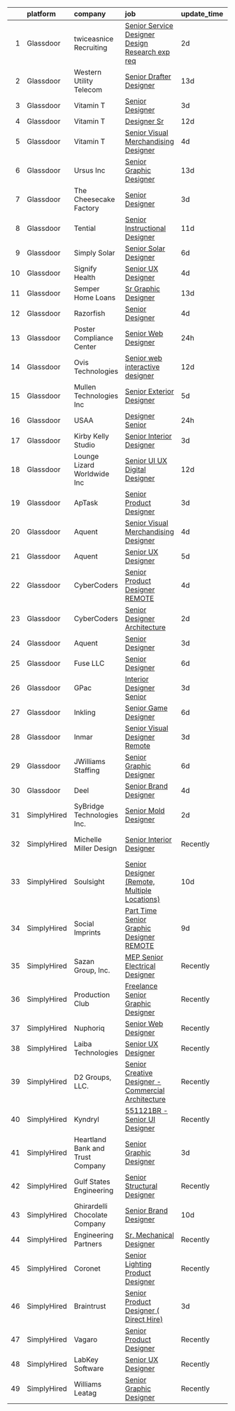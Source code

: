 

|    | platform    | company                          | job                                                                                                                                                                                                                                                                                                                                                                                                                                                                                                                                                                                                                                                                                                                                                                                                                                                                                                                                                                                                                                                                                                                                                                                                                                                                                                                                                                                              | update_time   | location             |
|---:|:------------|:---------------------------------|:-------------------------------------------------------------------------------------------------------------------------------------------------------------------------------------------------------------------------------------------------------------------------------------------------------------------------------------------------------------------------------------------------------------------------------------------------------------------------------------------------------------------------------------------------------------------------------------------------------------------------------------------------------------------------------------------------------------------------------------------------------------------------------------------------------------------------------------------------------------------------------------------------------------------------------------------------------------------------------------------------------------------------------------------------------------------------------------------------------------------------------------------------------------------------------------------------------------------------------------------------------------------------------------------------------------------------------------------------------------------------------------------------|:--------------|:---------------------|
|  1 | Glassdoor   | twiceasnice Recruiting           | [Senior Service Designer  Design Research exp req ](https://www.glassdoor.com/partner/jobListing.htm?pos=120&ao=1110586&s=58&guid=00000182a0520c4b81493addcc8a4836&src=GD_JOB_AD&t=SR&vt=w&ea=1&cs=1_19ccde1f&cb=1660547108323&jobListingId=1008068846470&cpc=44CD5376B8534B8F&jrtk=3-0-1gag5433djm4n801-1gag5433si4kq800-c8c0d11bdb8f9592--6NYlbfkN0AIiLXtwtv0BDns9BiY4ItblantFozdL6jLmLxNvS8mvobmNrnUvGB6JtspdOMMFSAaBpmME2wheSSrLGqu_-xyIRaCYbfG5nFzKGrWomqIhlALUcaTXf4jXG8i_PWmFZOzR9jUQ0llX763hvdzc8ENZSC-WdicABd_9goWLK6O-aEIPbhqF3AsvBPqUK1x2qJ5oK7iiZT3Oz1Kccf152aCXzrLWTXEH78fJcJDWacuCUHjIU3GaQrzx8KVcFGdpr4RUuAUM2fPWf9X2Oni6YNyJRoryC8YuYp4gDMEWN4I7NkTJNuZxYFs_bqptMCPeZajIGMJxD1t0wsrHlN1UZLkvKgOyzQyk_iHsiRXhmHBca4701bRkFdURHD0QcXY3WktdIWAo4COgpK0i2vOOqKuXy2ClU7p5rj89AZB9IKb7mR_tv20eLJ-3-8H4FFz1VllV8ITN2Cp1SkIgZHZhxc4SitYN83CwRDDrfsPagLyGmu0aiHGupIt2V5QXYnazhw3ZJcLfAaUxQQlK0AfomZl1YBy_MwFoiLPi6bZk9tZfQ%3D%3D)                                                                                                                                                                                                                                                                                                                                                                                                                                                         | 2d            | New York State       |
|  2 | Glassdoor   | Western Utility Telecom          | [Senior Drafter Designer](https://www.glassdoor.com/partner/jobListing.htm?pos=107&ao=1110586&s=58&guid=00000182a0520c4b81493addcc8a4836&src=GD_JOB_AD&t=SR&vt=w&ea=1&cs=1_ac0262d4&cb=1660547108320&jobListingId=1008044534462&cpc=F2E91DB1AE7076E1&jrtk=3-0-1gag5433djm4n801-1gag5433si4kq800-fb2492f5b6852b83--6NYlbfkN0CrKln1nZNUn0QsVu6aIvQykhtxu-NbTTOj83t8LWLF46ytYoG97mbBsb8IGRtchjIWfxjqZAZskNIltcciwOrL-z80p_cVMkzOed6tFF7H62fKl93Bxf14bJgvXMSxWb7Na-YSKw4kJviuKOE-svto6wfPUNr-a81owfvJsrzu2dFf7AyOCZ_F9ji0FuVG__b-yYbq6s0tqgg7EesQm0ygTlIiPgGBlYhMdvRAyynHNgEE40dt26SShvj_JBhD0t68aOnXxu3ZksYVL00XMtvd48fCYUBuNtv6E7rLFOoLKl-UA7zrbT94CWN-DsrRc_xEC13jshUjNzSoAKSwCdVoR2hUEhGKKddUqm_XBeO99WmPkK0o9TvGbp_9iAuVurjvtU4wVwE_2SGJnK7mo0OfWojhZ9kx0rDP1cFB9Jvfe-NlfVaIFQqBLSYTPyEKqMXSUxPbXfKSMsEpTzQ5Ctqw6Mt4cGDCe_G7EnlOX2AppCJbdarHXCu6xDrt_Hy5N9TpFAVmtEaZdg%3D%3D)                                                                                                                                                                                                                                                                                                                                                                                                                                                                                                                   | 13d           | Salem, OR            |
|  3 | Glassdoor   | Vitamin T                        | [Senior Designer](https://www.glassdoor.com/partner/jobListing.htm?pos=115&ao=1110586&s=58&guid=00000182a0520c4b81493addcc8a4836&src=GD_JOB_AD&t=SR&vt=w&cs=1_2b321c66&cb=1660547108322&jobListingId=1008067123718&cpc=F41FEAB56D215062&jrtk=3-0-1gag5433djm4n801-1gag5433si4kq800-9d7b375c33bd444f--6NYlbfkN0DMrcEu7yrtATojKJA7cEzGQ3FdRGWLh0CZQInL4ECGI6k5tN82kdM0OKoro5eXmjqyzEVUZnlHG__nFtz3YiPLrnyZxkrIlPFqLypC8XR8X0_Kt5dKOsXsP2Kd1PkX7CQArVbTLk9OtA4SgpJ_LxwWsVT00Ww5oana9jQhIKrwNGAfqQ3GM2Q3RtBT2Hkslt2P13cKEBRUFqWLbgUvISY9_rDuu-oA4CTIXMVkjJV6RZW07K-5u2Xv3kCK9TveZZhuXK__Gts9eQirdPJZn1ZsjAuJNCSw-L_NQqfLQN9SUQUt_7WQ_dlpZSCirWUWJp5yy_EpgzvfhTAMehA0aOUPhxZRrmUP4QSE_tNZRZNZWVYH76VFPHKWBS6c_yLPX1LdO2oDZdzAYe4M4Uvsex98uymzBpxJ4cku8_Ftb-tv_qLnmtxpUrqq1oRf-ws3IGMmYQ-qVCL2wsPImuXRVXlxTAIJUp5Dxj0%3D)                                                                                                                                                                                                                                                                                                                                                                                                                                                                                                                                                                              | 3d            | Remote               |
|  4 | Glassdoor   | Vitamin T                        | [Designer Sr](https://www.glassdoor.com/partner/jobListing.htm?pos=126&ao=1110586&s=58&guid=00000182a0520c4b81493addcc8a4836&src=GD_JOB_AD&t=SR&vt=w&cs=1_ae112d46&cb=1660547108323&jobListingId=1008048872575&cpc=654405A9B1E0A9F5&jrtk=3-0-1gag5433djm4n801-1gag5433si4kq800-7a7426e7c131633d--6NYlbfkN0DMrcEu7yrtATojKJA7cEzGQ3FdRGWLh0CZQInL4ECGI6k5tN82kdM0OKoro5eXmjoDI-D3I-me0dbHK-p-Np6163EzGQ5q01KdpnlTc4fvU4YxrflGUOp_1Im8ag894WxiG0uT8iFYf3DkcQd9DDDUB8b99BkVIf5CYPhbL-aNUW5A7UZe44OxDrS7ll7khgrMzrbkjp7hIYUg_Hehyzomvv02avnBxw9MpaTUHrtXIwF3GUapG0K4eOIgiY0sbJ9Wf_1P-IfEeFrxTjyaUjVRUEBuFr_cZku-CljAZetlat5hkhuGW19uITHADox5Ni-e-PC_otXijQpkMO7TiJL4r5sMUhqzP3Jqd3iV5ir0oEh45SDFzLzgxQOBc3rK-gqGDwAdHqwsu2LyNKicSvLkjdU1InOq69zPZtJ9DAO-f1GZCVZ6f1t1PYAJAcOc7lRiPAIG9hBB4W17JVkCE89orfzx-SpFN3Q%3D)                                                                                                                                                                                                                                                                                                                                                                                                                                                                                                                                                                                  | 12d           | Remote               |
|  5 | Glassdoor   | Vitamin T                        | [Senior Visual Merchandising Designer](https://www.glassdoor.com/partner/jobListing.htm?pos=121&ao=1110586&s=58&guid=00000182a0520c4b81493addcc8a4836&src=GD_JOB_AD&t=SR&vt=w&cs=1_6647c56b&cb=1660547108323&jobListingId=1008065785468&cpc=654405A9B1E0A9F5&jrtk=3-0-1gag5433djm4n801-1gag5433si4kq800-69f06f1d38902dbb--6NYlbfkN0DMrcEu7yrtATojKJA7cEzGQ3FdRGWLh0CZQInL4ECGI6k5tN82kdM0OKoro5eXmjocCna2NqwWn5VRI-tFWimDXSiHUr9GW8oerrK8zPzu_Lj9lEDda0n2fir7DxrjjM1WSxmwfhn-qfkN0jKItk7YASaAbIDdyJJf8y2piO3xBkysYfzf69VfnBOVvVzubYU0CAs2YJ3yTsarkCPOB38zoB3k4EqyrOz-3vJh1nD30CWfh3uUFnha4yD3Th2Svpq_5LHvY_qUOKFTzMNbBUJqzsKC_mvTUHVe0gNt-U1KrDMmNtd-TUxGRof8GYb4PnZl3pfwstKyH7XEqjze1ZACJyChixIvg7FHw-AjhMoC-NU9ck2B43NfMbD__wXdqrkk_J2QYzvQ8A98HPWeIOy9X2aF_jN5JCIJ9ro1CG0Rwiu_3baasKrLDsT7CmfruYGguoWm_Qi3m8aK5qZ6NcI4aJCapT8tJvA%3D)                                                                                                                                                                                                                                                                                                                                                                                                                                                                                                                                                         | 4d            | Remote               |
|  6 | Glassdoor   | Ursus  Inc                       | [Senior Graphic Designer](https://www.glassdoor.com/partner/jobListing.htm?pos=123&ao=1110586&s=58&guid=00000182a0520c4b81493addcc8a4836&src=GD_JOB_AD&t=SR&vt=w&ea=1&cs=1_0f677b83&cb=1660547108323&jobListingId=1008045741477&cpc=FD1C1DA32C38CFA7&jrtk=3-0-1gag5433djm4n801-1gag5433si4kq800-d904543d15962dfc--6NYlbfkN0CT8vBT9H5mqECx2dfLV_FONLPDKpIRssxVwtj05Tmm4rA5I0VNOPdM1oYsK66ov5pxLfwLzw0ATNYp1oTXgKE1xLW4HN1GrC1qC1AR30yLRWG05u-UpSBhoV3QhYQj5HXOrYbm7ioRKvHWh-uRe_bID878Ris4E6-EdGHU6TXD8NxDFANkp0_NGi7xjPYHM-Bat46g79qqu5AxIVlhmX8g0WsRNZSf5nYf4g-eqU4XdmU11UgTEGup1N0W3jrkx1xMQgShQmvuZ7aNpQaClEEvX_VXSUItg-ihPuRypwnD5AzPH6UcvmHQFkhmJ1pwlqArOJZYCaHKFyR8AJrdQnp-5gkyLpgxW_ifuPxmTyumP_Zrcmp0ULcQL0ApYmlMDe2I97D4JPn5WRVV5DDJ22D85l7A3cEV3Lphqbdsss6AEfN_e0nqrl9110ABZhi2CTs4GJsc4e0t4NgWShE6Sgj9WcIH2e3jGilFU3WI5UO5X53UwxW8EZfykOO4WIB0dwhQRwNIzsnAbXySFGlA_4xUeg7od1dRv6RyE2h58_HgAmWRTv2_TB-EDbWcrLkVZ1OEBh2EE4zPfwr5fwyNBrLfK3Z0b6U1ITpK4SXuheskjyOj03NV5t3SNMWuXrmslWTIDC8SFyg4kHFe1YnX_4OjyCW2umAzRUBJEl2lP5FDSProHbBZ4Le3-qNyhrHeGNV8G3HV1AYjvM83v0dTjlcEeA42kFffwosycZGgxunMt5Ab3H1bCgoJvDF-sDQBRi3oFt3m9VkWzHcNWdaJZs5FpKJ4tAh40l-BrIMPieUbvvhrSeeDTw3mGBx5JgDmMAng9qHvhyzpDfJpoFsh2nEtqLJZ8Qbr4rUF_ulJriXK2Abh-3vdfBxjPCwzO6dEHVsMU8nxPfCgh3MGDjIYgZuYgs7wIznbH681dTe1y4Lge_4q8YVAu3BS1YQiuRQ4-sZdB9ke1YkKOD76fIOZApciEIbJfMn1tCiXGeJKIUcW3W3iO1FA6pkrFnWM30OkOT8%3D) | 13d           | San Jose, CA         |
|  7 | Glassdoor   | The Cheesecake Factory           | [Senior Designer](https://www.glassdoor.com/partner/jobListing.htm?pos=106&ao=1110586&s=58&guid=00000182a0520c4b81493addcc8a4836&src=GD_JOB_AD&t=SR&vt=w&cs=1_b09ebb03&cb=1660547108320&jobListingId=1008066644846&cpc=3F4BEC3597F56A5D&jrtk=3-0-1gag5433djm4n801-1gag5433si4kq800-999751b7d5bb8e60--6NYlbfkN0BU4MhENnnUsRgfoKok62krs8eZxcJQJIIGG9LlJBSkTQ3cwR7F49QZtsKqzr7SZB2D5D0xQn6yTxcnsS01oGQHjncLFWvakJz-GRTaS3-yd_iQoUZvnzoADC0IMJGm3sdcPOCl5qkfo6VqbE-b1BjBN70-VDwOiACXf8NrTXz6ruIWIMSsuOEJ2vNOla4qjNgLB833bwNXQ32bfRp8sGQVP5SeqYYkOZegZRO5TAGdxjVZkiv8CE1vL-u9raAH8hiFEUvXHKQ8BXxHOXV_jS3sUS0t54r1TeIShuKmlKoOhGzztI5p_aOoEZxGewGxwLOWDqUML148uDHaNx1L0sv_64Su3ncp12QKBNpI-B8P7kN2HBgoGBBCdjJr5UW4R6kSDy7NXo9xEC7Ntne8Zk05HPrv2WpD2BG6CYxlyuv-g6PUGslXbBplG39lEICXud7CYnC00Ae_0FZqllEZrx3fvgqffim2QrtQIHC3PSxBYNu45OhkyQc6_cr33yNIPrTJRsGs-Mc2ipLq0DxTYfUbDl4us86KZ-AZZ975Qwnd8qJwxW997b3VdttWbLSzwgydHb16rXqKzw_8cEhjiqwfw13-Oa9HlON7pbSbPuPPwLK0uWOhp18x6Vcy3KysFogV_500s6__WMx86118-LngfvMT0z8Kz4w%3D)                                                                                                                                                                                                                                                                                                                                                                              | 3d            | Irvine, CA           |
|  8 | Glassdoor   | Tential                          | [Senior Instructional Designer](https://www.glassdoor.com/partner/jobListing.htm?pos=119&ao=1110586&s=58&guid=00000182a0520c4b81493addcc8a4836&src=GD_JOB_AD&t=SR&vt=w&ea=1&cs=1_123f1c6d&cb=1660547108323&jobListingId=1008050502901&cpc=2CAED5C921A5F994&jrtk=3-0-1gag5433djm4n801-1gag5433si4kq800-0185e42a75878cb0--6NYlbfkN0D_VUMocHtM7-M2l7xhQCiQST1RW5dQjS02UsWe7tYaNAZWZWTzZ6bpJTAOxr1kLZotKfQDl7EoYO5aTjMn_SGPWeW90Zz1PaA8Zumt0JBcxe62eDAtDVW3y79RvHep1YjDeoeBmk4CA17xGaaGY0G4pmWBJidW1xV7einXAAD3QL5TFYKt2DJXad5vzdV7uzuOPbUokhwyMxONw715hCYZQbYytjnuUrrYtdb5g7x32_V4JlWZo0m3jMx0TeAdVKmhluaNZbDNf4SBoseaMbR7dSo43lfyV3M3LSxweHeb1uouRopO8rj_YyXl5hC9OGqISJohRIQw0xk4avNHtL2JHP4Scbhlxmx0PIKCj3GYJ7p5IFWwinLtJ51rUtGJdD7cl0csy1mYPu99llFX0bv-ovqRutmgtIR7ibmHQLf8GLEnpgyUn0Vmv1AKYG5-JK84eHF_FjUzojtSlH7TO4YXQDQxOqUcz3JTsDLjvuEWteNmW3S0TCXISis244XI56vlhJxG9xxAnQ%3D%3D)                                                                                                                                                                                                                                                                                                                                                                                                                                                                                                             | 11d           | Remote               |
|  9 | Glassdoor   | Simply Solar                     | [Senior Solar Designer](https://www.glassdoor.com/partner/jobListing.htm?pos=109&ao=1110586&s=58&guid=00000182a0520c4b81493addcc8a4836&src=GD_JOB_AD&t=SR&vt=w&ea=1&cs=1_be26e681&cb=1660547108321&jobListingId=1008061842478&cpc=CBEBA1A9D941894A&jrtk=3-0-1gag5433djm4n801-1gag5433si4kq800-e9ee1f19cb1a2e77--6NYlbfkN0BZ6senQg09BmK47YefW7UN4EXlvqnDoFh1zDzO83IGFetvOR1MNHJkFbjiTIN2USNkaR0rDJrpMHyLG-f8YdfICM2lElrTXv_uwN3HbOMJb2uKMvnAQA2IAkbNS9lEwnWbQytjd6OO75UGiqEy_jLWb57gYgNerQRB-QSjh_y0GT_RMGrYcCexjK4CooEyNOTXZa4hwQp3ElEglISnkPFn_723LT2NFaD0EJw_1WoNCAvq6_UsQRCCac2UZiHLrnCny_oYG6kTuFUx5sVWBUSbN-pxqFCPSgpFMyKJpdvGjTo_JJEk5Qwu9HpfrqLNBFizDeABGR2bwqkGJ73zEGviex7Yz1gj0yUUNL9KB5eSXWQDIjIwCE5lmUfsBZtMTIZ20-k1n1gyMb4uDP1WFaDy5Enr_eT3n1PrMLxH7F63i2HJrmy4TIVM4BK7gSDu4aUwmOmqJg7rU7mKehYuPkL8)                                                                                                                                                                                                                                                                                                                                                                                                                                                                                                                                                                                 | 6d            | Remote               |
| 10 | Glassdoor   | Signify Health                   | [Senior UX Designer](https://www.glassdoor.com/partner/jobListing.htm?pos=113&ao=1110586&s=58&guid=00000182a0520c4b81493addcc8a4836&src=GD_JOB_AD&t=SR&vt=w&ea=1&cs=1_043ec066&cb=1660547108322&jobListingId=1008065140368&cpc=47CFDC01B3F81FAC&jrtk=3-0-1gag5433djm4n801-1gag5433si4kq800-1f0bf8009a08056c--6NYlbfkN0AL9uZ8U9hQvYAPULmDUa9pJVSpyUuzXZ53klRHj9ct2r3MXzQnXvZFkJlEl-3NwuFTjC3BjgmHiWtNVkJKsQUTx0rh2lrwQxm_UrZdXOyrOHP2WntsUpSn2okKLyYPaodV7XVWqgckQEkMhH9yGrJLJrIhLkDjEtbXeb3dsN-rb23abhDOFTzrN_-u0RJPqpZwLuJdRp3FlUtbOZK0gihTvEFN8AUTtsW9C7iadVf-eXhHpS2vaLPDLy2r1UHPMGBHECQBMQgPVhNaG4WrnTfmAhyNBaNKRwReuVzPdS6Ou9IY5lmTtWvO5Nzegzc6vUo0GPq7ky5-ucA9-dCnApYMWT2Y9UyOiaQjk-neamOQscz1vqrUeCrObFtxWBdNILYa_MuH60ih0x6jcDE3JiPZTCa06KUJKcalD63YLukY4O7aLOzp_ndWuAGBS_xqTbns-6Jsl6qYKg%3D%3D)                                                                                                                                                                                                                                                                                                                                                                                                                                                                                                                                                                                        | 4d            | Dallas, TX           |
| 11 | Glassdoor   | Semper Home Loans                | [Sr  Graphic Designer](https://www.glassdoor.com/partner/jobListing.htm?pos=110&ao=1110586&s=58&guid=00000182a0520c4b81493addcc8a4836&src=GD_JOB_AD&t=SR&vt=w&ea=1&cs=1_1d25da47&cb=1660547108321&jobListingId=1008044332708&cpc=07D58528F3898F33&jrtk=3-0-1gag5433djm4n801-1gag5433si4kq800-86422a95b66fa099--6NYlbfkN0BrQgef5Evytkn7CnLoGBrYbVKoUG_XrmiGzVZXJjsfUAvfygFppLBQiE97St2NDKTEhfBXhXd5Iip7TaqjrTSDvPWkpksG-Qhw5nnI71VIwVa50EX_ceM7YzUeIKZU6ZQMsaZQzUhM3Bxc4xOJkvsmApKswRtVl_ufRBofQ6UCO9OApMxiSPUyqVIz79G3ly49of3kzYo_CI7C_QB9L6CcVB_biYmda2tDzCMNaM5Dt1XNW2RWxvp8GdQ3i4IotJ-M-3OI54Rr3xv3CilAQFSe8i4SZOqMSThjzRHu48Y_mwd8tMbqy5nbt6ee5mFqHGE1KY4QFrhIrpZtWBtpui3Lo2738IGoNMlKTHprDv1Ot6QFSK4GcYi9ByfGHrgsfBrzQq0alhEHWKrICzclV-fWSBKioRpiQVf3LU8I8M6iCqCfFd7toDkPTC8PSsXxeWTXpbRnWUozDHheadscZPCAUamzQMZq_4a_hBpAGjwUr0rHL16P7hp6BduIsNQcUJ2fWbdn3iVw4w%3D%3D)                                                                                                                                                                                                                                                                                                                                                                                                                                                                                                                      | 13d           | Providence, RI       |
| 12 | Glassdoor   | Razorfish                        | [Senior Designer](https://www.glassdoor.com/partner/jobListing.htm?pos=128&ao=1136043&s=58&guid=00000182a0520c4b81493addcc8a4836&src=GD_JOB_AD&t=SR&vt=w&ea=1&cs=1_29782dca&cb=1660547108324&jobListingId=1008066243648&jrtk=3-0-1gag5433djm4n801-1gag5433si4kq800-5e99a3126acc5679-)                                                                                                                                                                                                                                                                                                                                                                                                                                                                                                                                                                                                                                                                                                                                                                                                                                                                                                                                                                                                                                                                                                            | 4d            | San Luis Obispo, CA  |
| 13 | Glassdoor   | Poster Compliance Center         | [Senior Web Designer](https://www.glassdoor.com/partner/jobListing.htm?pos=104&ao=1110586&s=58&guid=00000182a0520c4b81493addcc8a4836&src=GD_JOB_AD&t=SR&vt=w&ea=1&cs=1_d643d706&cb=1660547108320&jobListingId=1008070272849&cpc=6BBECBC74F3AC36E&jrtk=3-0-1gag5433djm4n801-1gag5433si4kq800-b91b5d8a266b6c00--6NYlbfkN0CZGsHCmdY15_lJsr92K30C0nq3vzTyfXuwJZ-DZPm_uTbzENhDHMMHdkw82Syv24wPCR1_nwXAnIVmulv-ZAhLOxecK3Pwr7uZDMMB5KBxsWasbFqd5nNy5VR-SqM-NC7Om3DbXPk7pigICZL5tQx3Mhc46ESqgNo-hin8OIBuHmP8pEZ0OjZ2T-Lns_OsoiBV79MNk-gGDKf_5RLiBzzB9h66qBcOvnmVoBgU4kgZb-qoDzOHM4W-g0NHELCLv4uEX0yz3Aja9ifobZwIoJAyApQQJ8Do4JZ82ZAs5ZaFsChEEOUNVatD-0o9ObbBLYW529iZTMcwQ4drul4kg4--uwgl1o4oxh7M9dtdhLOin_l1le-8eQAC-0hWZ-b7PKrE9OKJx-ed45CUQNsVNWt8bfgDTCInDwywdhB_SuKks29iFDCrxIDT1s-jgeyB4jg9ybfYg3IXfiN3VPNjtbV9tFxDrte9gQRCf2xNWWGslN7r6hpmaLfPpHrNo79F5gx44qT1Rr4egg%3D%3D)                                                                                                                                                                                                                                                                                                                                                                                                                                                                                                                       | 24h           | Remote               |
| 14 | Glassdoor   | Ovis Technologies                | [Senior web interactive designer](https://www.glassdoor.com/partner/jobListing.htm?pos=108&ao=1110586&s=58&guid=00000182a0520c4b81493addcc8a4836&src=GD_JOB_AD&t=SR&vt=w&ea=1&cs=1_a09a39c5&cb=1660547108321&jobListingId=1008047821150&cpc=4B86475FAF393599&jrtk=3-0-1gag5433djm4n801-1gag5433si4kq800-064934ca5a722668--6NYlbfkN0BAWPzMJeQsgw_Gn9QI1w0m94ENyfl2lnTKoWanLfvJ_CgcRP7isqiwrxH8b_UrLJzGt-iADoBBcw9BAby3eawkwVldU-wIHxKjxn4uHxRSR6l1y0uJtZLQ81gribIcf6aTKcI0UWuyNAuT0YImCpwur-Csr3DJ3RHNzDWwiBFPKa8B07hELOGTCePRjJ_N9EpDBHIK00h3c3KwnEqu0-xmd5hwDD2WI9OlCPliZg101YdtXM1d0v2l2nGUTep5upokjrEQgxqqvgfZC90BAAJaI6NrD9tl8ijmw24V5lkwVsiImj9rIDv_emZ7ZI7ZsD5FgLlONzF3k-dr_MoTnXWtaXwrJdygB_0NyNzCJ7zLxqdRVw18u5YP7tBS0T46Fa6q85pKafIVQlLL5AOmOKoI0AZ7acwUGiOA4UZDQum1kTyJSNWIIqllR-KOlY01gWGlHZSE9cEB9Wh2Rx4XRrL1TZdhl4UyDxEH-FiAPaKr7O4XT-FwAjF7hRaESvzPL6R3wwGtIZPEKA%3D%3D)                                                                                                                                                                                                                                                                                                                                                                                                                                                                                                           | 12d           | Remote               |
| 15 | Glassdoor   | Mullen Technologies  Inc         | [Senior Exterior Designer](https://www.glassdoor.com/partner/jobListing.htm?pos=101&ao=1110586&s=58&guid=00000182a0520c4b81493addcc8a4836&src=GD_JOB_AD&t=SR&vt=w&ea=1&cs=1_3747ee79&cb=1660547108320&jobListingId=1008062951012&cpc=63F99801A7047C62&jrtk=3-0-1gag5433djm4n801-1gag5433si4kq800-e4d73063f7d95af8--6NYlbfkN0APToHrk7ILONyRglvlT3LJMO76dZGJsKlG8WQjsY8Cq_fIoXfAQDEwJCtxFJR8Hhifgls86aEDpNGP65voAed9h7Q_BrCLnfC5bMqff5og2xXDnMCxrVNJf0kTToMwZkRdBGYZbRkvS4OOG7ba5Iv1RkqTQ0l-B8-i8iLeB_uC8PywazX8E2uyvxumZPTmAFijyXOMjbBy2ymsMhuUU8OAsQosxTzr46Z8pzxVSZVBPck9wIjGNJ_Lsubn3QMYBdBDWnIbnKZyKNI2qpQv4_WmDAtcS8LqUehQGR88rGm26eCZ15zTEuYc5aXDkeCYIXR0rOSGwzxwA1Pri4YFRSTG288DwsbBFHIdt-9ZWs6546ztpn4WZT66E4OL_b_sSCsfezkByylPq69OjdFjrNcAihgaDr-kfo9xMigVMMc3Oh6oP3zmfmPjuDxECgwJK_PMFsZeF0uAnBaVlbmPzNXVLSpQ3ZikQNDpx7TIifUghmW1cYmd7LfZ3AGHMqPHkEm0kK8fBDZbkIZKa2zJFO4V)                                                                                                                                                                                                                                                                                                                                                                                                                                                                                                              | 5d            | Irvine, CA           |
| 16 | Glassdoor   | USAA                             | [Designer Senior](https://www.glassdoor.com/partner/jobListing.htm?pos=111&ao=1110586&s=58&guid=00000182a0520c4b81493addcc8a4836&src=GD_JOB_AD&t=SR&vt=w&cs=1_ccafd137&cb=1660547108321&jobListingId=1008070872263&cpc=F45C15D234B746DE&jrtk=3-0-1gag5433djm4n801-1gag5433si4kq800-26c9e4f0e9d5b3f3--6NYlbfkN0CdTBpsLrhs4IwmIsoO0brdHaF9POTtXIeJjdlamKYQ_OhglXXDFJZTh11Z6IDPRXW31ddKZqHfEHf3iyjDyTYErM4eIwgBdF1-gQJh6YaucuiC8vLMx-q4jdtj7Lsll76wnh9iWbkJmhKq6l6omGtU21h2fVMOi7wozV99YOOU8_WSwi3fiCF5b1GMDfGpeimF7Jl8pR55yPqLj14uQirH6lE0VHHqg_dhiEYhLEGRo0_q8Qx4LgYJ77UnvRk--F91E5nOW_V6PuT2xPNIocrKK_ERgg06x18eMGawCdx52GuvItQvypAyBrccJrJkMsHoY9FnQis3d7o1QNrbJA33F_T7NHQp_gt0irky0wAhTDxwGBqL0Rk3_V-Rmpez9TriYKUOmrm-2pbjRVCU4hN38zBipTTD6Vdntz5T0Azkrga0aXGNnY_0)                                                                                                                                                                                                                                                                                                                                                                                                                                                                                                                                                                                                                            | 24h           | San Antonio, TX      |
| 17 | Glassdoor   | Kirby Kelly Studio               | [Senior Interior Designer](https://www.glassdoor.com/partner/jobListing.htm?pos=102&ao=1110586&s=58&guid=00000182a0520c4b81493addcc8a4836&src=GD_JOB_AD&t=SR&vt=w&ea=1&cs=1_8c47884d&cb=1660547108319&jobListingId=1008067191850&cpc=0B8A0DCA73EE2AF1&jrtk=3-0-1gag5433djm4n801-1gag5433si4kq800-b2d230be4dd308d7--6NYlbfkN0D0ZqxdZg2TwcIemQ4yr89eGinLCR7bn2QHXosobzuZIHsiSwugb_1pL4g1GIrnEzuhqWbQFYCp1-eu4CG0Pxgeb9E3_goc5kaea8yevLDtgOZoKQ_H19hznO0-tplwgGtrdGOZlzoo_DuGMqkRKJReZhCkqWaOZ6QU5s99VGSbPOOw7UhBCmvuZU6bHDwS_GK5bITMrf0D0YAoUCwyaUsqPlc9Xh-aCu40xxNtKD31o9HHh_LKw9z3BqsUCIzkpu6JLLyNMmnTMDplfNHF4mCDAv5Rb3Q-wc1QpT7OmPso8yBgY635EIaJd7VoW3r7Wt5onUk3B2OTeUgCax_Cd488Mje0otNAxOjXGLuhCTCvdY4V2SyZRjAdWshirG8dTAiF0YuigbTs0SzCuFawjQg9Pa-a9p-HB2j5OOwb2BIT2MTkmFUjXTgMO0MMoDQTqcx-Nqi_UuzbQpCz-sbVB-4ftzfMZ7FBO6g-aBEguGn1YlU35EBcsgoNzptNgyXQdrI4PDDa6Ue3uQ%3D%3D)                                                                                                                                                                                                                                                                                                                                                                                                                                                                                                                  | 3d            | Salt Lake City, UT   |
| 18 | Glassdoor   | Lounge Lizard Worldwide Inc      | [Senior UI UX Digital Designer](https://www.glassdoor.com/partner/jobListing.htm?pos=112&ao=1110586&s=58&guid=00000182a0520c4b81493addcc8a4836&src=GD_JOB_AD&t=SR&vt=w&ea=1&cs=1_b69112ad&cb=1660547108321&jobListingId=1008047319935&cpc=C19BE7EA145E205E&jrtk=3-0-1gag5433djm4n801-1gag5433si4kq800-0ac09d3a200c5d5c--6NYlbfkN0DdTI4qnCS7dre5AoS4fGnus-GTK1Qpzlfrbj8Sn1jBywizRBxt6cKYkOzgTKtVnSzJD42h30znDI53SUVT1JLZR7rSf-5ceyKHKTJX7t9kYCL_LHumpEjXGdNPDUWduNuYE9ti_71Tl3C16ct2T2b2POaG-hbqJFBafIimiAkU5mzsHq8_ivn0ay5h8DF-I0jFgiH9nFODbM-KpUW3nmKBGIDQX5ug-BrdkvDomNbXn3NUHPEUKWSBdu36_d1MfAAcNNqUH1yenZpTMlGLLvETpusApRddemihUufswvebi_IffYPLvc2-Vam4ut1dg_r4cDDXpTQBr8HOFxfDxrzVAY3g0DyVudAyUrAQLb_SdYod_4p0CfDakY3I5a0kDXDpUe132Ham-sNshVIU5lJaVITHFS1e-U_AO5PUpi0cnBvbp33vBIU1yQHul6-UHTF4Inn6S_6W9llcKGw8TlgZEmJ_eCf8LQ_jTiUg0do2Z0kM-szwnuJKsL8OllpkvzdgnqyEXVQcKQ%3D%3D)                                                                                                                                                                                                                                                                                                                                                                                                                                                                                                             | 12d           | Remote               |
| 19 | Glassdoor   | ApTask                           | [Senior Product Designer](https://www.glassdoor.com/partner/jobListing.htm?pos=118&ao=1110586&s=58&guid=00000182a0520c4b81493addcc8a4836&src=GD_JOB_AD&t=SR&vt=w&ea=1&cs=1_c848892b&cb=1660547108322&jobListingId=1008067190938&cpc=7F6F94E2229B3AB5&jrtk=3-0-1gag5433djm4n801-1gag5433si4kq800-127587a021d52b35--6NYlbfkN0D_WTev-YrIdalMrteejU83-imCBqyYgxx8ENAHRN0xUdke-AP2hXtvIWzRUnhZNcEPAFpx3PtKMqzknngpJtfZ2X19oKiHb_U7quI2oC0Vr9sEstDal4DdQzsNyS2eQjOTQRiHB7U00jZxBk8hH-yUwcjD3QNWsYZVbSvkRFHi364g_f_35HUfdH_yurNM-sr2gh7j27oirqNGHqLomGde49Db2QQ7HTuhL6Tul_agnA9e7Bj7pq5H2XKzU_fcBxvCCjnCsf9B4J1tXFP55UOukKZFkl7YawkORLyiqKDNr5vTOTAySwlN2cySNjqjkyEmMRpy5-AXYtA7k2C21i_GzlzWEnhkI9njDiy89BDGB0zhzJNdHZdLey-b83ljBs660hsRk4zeefb87nK9gU5LGcrhOepR3j0VxVcaPqlOA1PdVKu1eBlb_FUa0fObP71JyvZmFNWLtghmc8ZJiCrWk5rBYQK4SlbHMN-VSri_I21JdxS_HIx3CqtI7ZlVUHWDOE3tmUzIaQ%3D%3D)                                                                                                                                                                                                                                                                                                                                                                                                                                                                                                                   | 3d            | Remote               |
| 20 | Glassdoor   | Aquent                           | [Senior Visual Merchandising Designer](https://www.glassdoor.com/partner/jobListing.htm?pos=122&ao=1110586&s=58&guid=00000182a0520c4b81493addcc8a4836&src=GD_JOB_AD&t=SR&vt=w&cs=1_78b4dfc1&cb=1660547108323&jobListingId=1008065863430&cpc=334ABAF5D42DC775&jrtk=3-0-1gag5433djm4n801-1gag5433si4kq800-d4341e43561a334b--6NYlbfkN0DMrcEu7yrtATojKJA7cEzGQ3FdRGWLh0CZQInL4ECGI9gD0Wolx9R2EDT7B77c2cSXaTIynn54IAqpSt4QwJeZRxWs7a7uYPMqEOjR39XKX1rAJuTBMTyJuzXYDNZgRL04uni9-udVNX3pLDOYngmW0gOYne4J5gOrtfm65DxQ0ze_gRfz6PMN5HIxFzDkc1E2ERm-2PTYUjuOqg1zSYqEaNUq2rrELtHiyHkFusWl7qV5eSgRagTuZOO4EWGMKg2A8RUPxwsoKBV-lgM0dY6SClBKAaBK19w2fl3i2q2izsqPilsdxVlqU2FwyLhtO5Rp-FpJG3KAQ1DiaywnnSQqC9lP3Ur2FoXFxqMgLIWTdCyO58cwNrdGg2FXFdeAZmoEJBajRC69R_wJ6E_yq8IzXJl0NFgvbVNnyDLbK6DAXUUC43j-LlAOa7lCulac88EroUK0M42wP8m63wU6GB9u)                                                                                                                                                                                                                                                                                                                                                                                                                                                                                                                                                                       | 4d            | Remote               |
| 21 | Glassdoor   | Aquent                           | [Senior UX Designer](https://www.glassdoor.com/partner/jobListing.htm?pos=117&ao=1110586&s=58&guid=00000182a0520c4b81493addcc8a4836&src=GD_JOB_AD&t=SR&vt=w&cs=1_dade4a99&cb=1660547108322&jobListingId=1008062989796&cpc=654405A9B1E0A9F5&jrtk=3-0-1gag5433djm4n801-1gag5433si4kq800-119ffd5291dd5fa8--6NYlbfkN0DMrcEu7yrtATojKJA7cEzGQ3FdRGWLh0CZQInL4ECGI9gD0Wolx9R2EDT7B77c2cTcHpUm0ZKQE_bN4-2uMYRPmSzk49-69ZBB1dUvhYBEHxelO12Kyhypq6kURrCLDqoo7ZdDuvZXLg8y1obl7mOwFWkPL2MYKVBve5x5JjvGWdfF8_s13guxxEIzP7E7vmhpPJkKP8s5Ks06VL8FK5da5ofR8CqtnM-FsB6bAhhB7eAViHz7NvGbSOSh7giQxJ3AZRGO7Mdwy4CJhLoBf_rT6H-O9oXFMsBjeinTfRCi52UF1NGQihE99AIByPen5vhPdNhMEalAIhV9Gy4euNrg8TZ0HgctVUNLvc-lQ8NNhdga8C3OQ3yruxQ6kQJ3VhGtvgAp33yeYkXk4vokYqBKwMdV8ktzj6m_AdAuq7CMYTHELAUTeBLC3QYNZsViEnj3I4hSy0SPmlxKSKDXYQsV)                                                                                                                                                                                                                                                                                                                                                                                                                                                                                                                                                                                         | 5d            | Remote               |
| 22 | Glassdoor   | CyberCoders                      | [Senior Product Designer  REMOTE](https://www.glassdoor.com/partner/jobListing.htm?pos=127&ao=1110586&s=58&guid=00000182a0520c4b81493addcc8a4836&src=GD_JOB_AD&t=SR&vt=w&ea=1&cs=1_222959f4&cb=1660547108324&jobListingId=1008065501015&cpc=8795CF9063CD573D&jrtk=3-0-1gag5433djm4n801-1gag5433si4kq800-81ac4e094eef3a4d--6NYlbfkN0CpFJQzrgRR8WqXWK1qKKEqALWJw739KlKqr2H-MSI4eoBlI4EFrmor2FYZMP3muM0eNtLtTzK2zXiqBbKC3Hgy7L3bbfgmMrfVHF42YpzkrA8ZQLisKtggjDBUZUZHGz5jMmyZiZlOhu_HoPKXUQ1teCuZeAETFvahUJK_wjFIcyMehvPwtxvkPBNryKJLffNhZrAuJor4UwaO1cflhMM4ZRYp0ZDlZ2vRLP5xtOT86OV0ccz4VY-HTXGICTDmmnsbrczcHQQccc94jN-V5r_3JMmgq1KHME9BQW_HQgFyWrfnOZ3iMgP9dwBRAQ4bTISVeWwzaufCu9ig-U5WtWOjoeVBhC9AWC4xgC7gV0yoS_CvC66oh8w7uObQMACXSMUabw8IavJdUEoXsWwXGcQflzsUVTRZ1IqwvW042Q3MJL8QGXBfPCe5kUp-u5VUInoCP6rPyLWM_RjSg6RDvb8eKJUyXsa3Sr3xVrz-doMX_vFaiG0UrHznSo1tb68CyUiUYK2oCknZU-CVa7mUX5CUjTw-klUCyWYExvczBU4ZXTsiLfs1GweIM9Z5dc5pL8YE4EGOcVwXp01yokzuAQijcqTXsxGsDBqNqrG_hRKLybbIL7RwzVAbedZu-w-xRPoNtDaDqTvGRu1GoYpQswcDWKIU4bIi4wXRpV0yftOHsyfGmPB7kGK5LJs-_OdU7zVO_BNh-kBN_sI9lDK9HjvQFhLsw35NRzLRB7Q8wBzQaBrT7bfTw95TqiG532St5P7gBPw5cdAS87o7hr6fdigvFD-3_eEurY316QXGCR9alPtGg6LW3t4U2_aIcVszL_bdV5HFHaf6RTmg9MG7yXQbbZmDseWN-NVypwA3OhguxlFxqUvfX2dKFOIUYOpu_QilrE6Gwwlwt-ESYG1xsgmPGCKTcU2foJEqkic5N4NjwuZ4EqI4SS4rB0hmAr76hGCYc42u7qyU8Z8j1cdHnqn64Bz42z1stRA%3D)                         | 4d            | San Francisco, CA    |
| 23 | Glassdoor   | CyberCoders                      | [Senior Designer  Architecture ](https://www.glassdoor.com/partner/jobListing.htm?pos=125&ao=1110586&s=58&guid=00000182a0520c4b81493addcc8a4836&src=GD_JOB_AD&t=SR&vt=w&ea=1&cs=1_1817c72f&cb=1660547108324&jobListingId=1008069169804&cpc=6FC5BA77C9A4CD78&jrtk=3-0-1gag5433djm4n801-1gag5433si4kq800-47b498271d50ff9b--6NYlbfkN0CpFJQzrgRR8WqXWK1qKKEqALWJw739KlKqr2H-MSI4eoBlI4EFrmor2FYZMP3muM0GyFKEaPtDpYtLxS9A1ziGPtH7yg8zaQJX4GzeUAyq2iwNgbxR0DE1ty0yMeNJxTzt1tbFNzExCAsbcKJv5sXnzXSLUdiZeFJBw8KEB8IpnWJ7-NemTA0hKqxXfvk2QtQUHbnkOldybf_AVRVLXWM3MxuMZP_h4EoG_IjhqglEh75onpuNuz5CSDGS7Bt4mR-3BG9Kxv0SIo9t_u7Z2dlVw1ItMFNBj0iEFbGhS5djIbDS9mc07m2AfMmpXKeY3gCyU6f3TOXx5ov2_Cp65FDrBCeWz7yhfoDeEAQ5HpyTKQsRPeNNMLWZ5eAMr8nubmPWY4yenlL3gjNqsMA07Nt1TQgFaYR84Ybr_ErR0z1ZllLSdCfn8PnYYQzVnEFsIU997EkXx3hSxyst3HT2ZjDzshs58wT95SA08xSJTeEZZCEBPZMoHEOob_YybSgTvusMMX7HscTFxvnCWV0ZdKJq8vHIAUVpB9P4LousA6YP-U9NibTS750ctB2GwdRp8EXLMWUHUFCParkq8zm7Kc03Qj4sIwXm4srszkmeH1eN6U5f6PDo8MaRwuIhUPFwciAH718xgf0YPIiBi14ciWXRsgZO4WFSnMUe-MMt0mb9wCGgAe3BsbPjrDk6W5c-FK4sRqEGuOk7SCH44PdQGUIRyvOm031D_zZurWAvD1257YG4oKVPrICyo6zAqF8Jawdg_Xo1ncA-6uI5fNVYmhUHukQFO7wf76Kvq3phA1pzHcp9qfqwGBnrsTzii5GJPsBVgmXXwCs6qVwnKlrRyAttE77VSE0YPpNlMeOxrFpgJnmg97EaJvI-MgsyDwAaSpqN8h0fq7iOtfIgO7O2PBE-BWjPyMb31qZ1aWN4kkD5fuRQXjuRm-Crk8Ufsgw_7OZ-lEB3X2UFK_78Y4AAYmT70vPu0myWf98%3D)                          | 2d            | Los Angeles, CA      |
| 24 | Glassdoor   | Aquent                           | [Senior Designer](https://www.glassdoor.com/partner/jobListing.htm?pos=114&ao=1110586&s=58&guid=00000182a0520c4b81493addcc8a4836&src=GD_JOB_AD&t=SR&vt=w&cs=1_b96a1a7f&cb=1660547108321&jobListingId=1008067092704&cpc=334ABAF5D42DC775&jrtk=3-0-1gag5433djm4n801-1gag5433si4kq800-6498e71aaba24533--6NYlbfkN0DMrcEu7yrtATojKJA7cEzGQ3FdRGWLh0CZQInL4ECGI9gD0Wolx9R2EDT7B77c2cQiCSnbCMQd_BqUrfeTix3eqziHsUx-SNKAcNe_3VBf6-D9xsTzfUf3Mq6OhZ4YfX03hwLLXcblCKtsvyl_-Vj-AadJIsoNQFt7zTrO_V7BH0X_cSsdQtaSxzammcvgVCx5epMqh4LZyhGu3kgLtiDOEgnj3muGemnvGG0Xlt5V_Gm8B35PAMWfV8Ryn37QRENZufwcEf2QLmvfPRCkpYn3xGfs39n510dVAGetiMdAy0wylOS4GWoz0J6-8VkLyx6YRoeHuX1-rH7AXNfzjnOM7Dk7-OIXrwO9OaVezBQVmkTNfZIaBAlUGSM3wp-8g7ZZvgsZp0RokGCxfXXl7weQ8-oAjQCPMUQy1X6-PD42UK5ODTCx4kPLV2ZgByA0zEPJHO6OBVA2RHYb-2uWeaJr)                                                                                                                                                                                                                                                                                                                                                                                                                                                                                                                                                                                            | 3d            | Remote               |
| 25 | Glassdoor   | Fuse  LLC                        | [Senior Designer](https://www.glassdoor.com/partner/jobListing.htm?pos=103&ao=1110586&s=58&guid=00000182a0520c4b81493addcc8a4836&src=GD_JOB_AD&t=SR&vt=w&cs=1_3351952b&cb=1660547108319&jobListingId=1008060864547&cpc=B6B3C9DFD680C28D&jrtk=3-0-1gag5433djm4n801-1gag5433si4kq800-63ad33209e88e0d1--6NYlbfkN0AZhccrYCUSJlZEde1UnGXnwlG1V9FU8luw-eezWnVYrwyqiUgM7CrsuRNfr3tUILIvnYMtObvSn-FZ36Ctryb05zmf6iHayGfxPZwgyIkfUcZPwJ9Li75hOWjdTOnsIoxpwQy6uCUqwNZ3ovtN3nZicVi985NZPeKANgzFqB36UR9rWQvVY1RAiOMLXOUlBmL_6ziSU1eAotKdjxD6_aVyrNOmYmHUQrHO_s8bUTXvyOa9e1r4qI94aAWTQlMuoPZU29pxutD9BXwfjuefCA2p0ba2WjPWpVCIVlJHEPQIbU9xC9lg_MXg-cV34wAkRnG-c43rPWF9X6WeaPJ0ci6yItd0fjHk9jf2ZRG6ri4D4kd6WFbUs6A4XXlGmO1X7lwChUNtG_BEYi3Kz-zvC_juJrfKq2zfuGMIKhRcmAbTW69-X7Cf7Fv1D1PYIByJSwU%3D)                                                                                                                                                                                                                                                                                                                                                                                                                                                                                                                                                                                                              | 6d            | Burlington, VT       |
| 26 | Glassdoor   | GPac                             | [Interior Designer  Senior](https://www.glassdoor.com/partner/jobListing.htm?pos=124&ao=1110586&s=58&guid=00000182a0520c4b81493addcc8a4836&src=GD_JOB_AD&t=SR&vt=w&ea=1&cs=1_38a5d97b&cb=1660547108323&jobListingId=1008067020389&cpc=FD1C1DA32C38CFA7&jrtk=3-0-1gag5433djm4n801-1gag5433si4kq800-708b860f8b8e37b1--6NYlbfkN0CSGORWT4aO2sAliZ6jmV_qQD6A5zEpYJIEC_P5-c8k2JSegNDc0Hky6SHAPcMeSc3C9YvzhXuYCCy1ABu--wvse5lUMU5MlbU94BwQazREx1aRBzokOjZciWbS8z-1h0-Ea_mWjICHv3zUTHISdT_FYVDnsQ-j9pzwSN-iQptXbQh2TFbSBLe-LigoB3bj5FoKXFlCE6qTVdq2cFMvztR6eW-byINCmtvgBkRSj3zLz1GaoEBFNmvwiM_rPWNlb4u1x4KZRr3nI6NvNC1rPw8x4gmngrWHHwZdJJmlsEbbdGkMSZzt9MamIpXJPxpIFOgmlacbMiBx_KmQG6wlBbIgryF16FbLIDzh4I8hDXLTGmXv9CvBkVLSNNvcLc_46O1iM2NYLYm8Ao5mdRZr2HAeEtDkKJbBYx0ZtMEf3FTkGgaPr71IXNr2hHQFx5W5JUO9ANDgbR77rV6j2526rEtSNyDwpdFDYVvzSzFx_ePWSXhMK8U5NUmPAViT5BtzPns%3D)                                                                                                                                                                                                                                                                                                                                                                                                                                                                                                                               | 3d            | San Francisco, CA    |
| 27 | Glassdoor   | Inkling                          | [Senior Game Designer](https://www.glassdoor.com/partner/jobListing.htm?pos=105&ao=1110586&s=58&guid=00000182a0520c4b81493addcc8a4836&src=GD_JOB_AD&t=SR&vt=w&ea=1&cs=1_033bd543&cb=1660547108320&jobListingId=1008059483582&cpc=20E46BB5786CE82A&jrtk=3-0-1gag5433djm4n801-1gag5433si4kq800-678267d82f22a9f8--6NYlbfkN0CdcVd3SDA1nO7RkKTAACmPV4xEt72Vls8LI2dqcgyOeHi2CvC1sHKoHNIfXSCQVcTr4AoLSq8kWlreFOYnMTXNQu3E578XmFW5GGBHz_a7Cu4uRhyyNkJcymi2_gtbQjoEjAihiRNDB5mUIl33VJDWL7fafXy5OaoextOZyZOYUTmT4ZBCiLLSL31OA8_DBZouUz1NA9vNrVBAOEHIsEzkx0KMqAjcBwYJjjtSTSFEYxJgclaI5lXioQqRqmL_4g6jnoX2pHpWn3I_njZUNKhOlpdE0UvZHSjEJeYmOkPLN0cvpX6Sehsd24Wr9HJY0N_hEyO_S4QJkyizzaNzaTLxK0kP-RkrBruzvKUAJ26KrpL32ixgI3ht0pdGvydayiPCOCV49GH8_B_wte1siW1APBq0U5dK5addsNgoHM8SDI2WTOZ2WhAXcp0Gi-RtP9wr8HZCpKszwZPc71iNajpMCAfspTsogbOuz7_bmG4oFah_5Z_eXMyavFYSiSy4qSI%3D)                                                                                                                                                                                                                                                                                                                                                                                                                                                                                                                                    | 6d            | Remote               |
| 28 | Glassdoor   | Inmar                            | [Senior Visual Designer   Remote](https://www.glassdoor.com/partner/jobListing.htm?pos=130&ao=1136043&s=58&guid=00000182a0520c4b81493addcc8a4836&src=GD_JOB_AD&t=SR&vt=w&cs=1_749b61b7&cb=1660547108324&jobListingId=1008067099663&jrtk=3-0-1gag5433djm4n801-1gag5433si4kq800-383c1a3261d54335-)                                                                                                                                                                                                                                                                                                                                                                                                                                                                                                                                                                                                                                                                                                                                                                                                                                                                                                                                                                                                                                                                                                 | 3d            | Remote               |
| 29 | Glassdoor   | JWilliams Staffing               | [Senior Graphic Designer](https://www.glassdoor.com/partner/jobListing.htm?pos=116&ao=1110586&s=58&guid=00000182a0520c4b81493addcc8a4836&src=GD_JOB_AD&t=SR&vt=w&ea=1&cs=1_62271d2c&cb=1660547108322&jobListingId=1008061198956&cpc=BAB9AA3F436D8911&jrtk=3-0-1gag5433djm4n801-1gag5433si4kq800-3a5075bf3958fb0b--6NYlbfkN0At_8W0AhHFzrOP929c4NcrkMODPmI4PI05WEbAXR0liTySa8hBFXoZMHQE46Y-rR3m4AR2qQbQFUiCiOQhg0aI3J9zoB9m8TpdWAnhWu6hY7XRjrMt1ggaWiiKm5-xfcBoBGPiSauQq1i3hS3Iy2XiLEpjMC64Ig0k1t2qyeqZDYW6uilLh9xmr5KqmD0y7FP1S6GJMSceQpGH9VaAFeqlR4Df1A2wfHIRA--KqplHDLDWPH7j4hTl71SBlMJjym5urGzMbVMZqfF02H4GKlcGFX6VqAwtX6cCZC4RwVuROycD47aLYLthxcJuO-xnK-yKfGZathLuufrMXKaW2C6Oe3RJgW74iTZPkzxBCmUGGYiYtxZu_df-H36W9ZBA3rLVxK0posnX7Myd7b-xN71mj-mcTb-3o0fUGxFY24tlL6gE6DW1Za23svSbAUKzRzYAS3tLQM7viSzXrzA1ZgYsg00UtZ4eUUtPcoo09jbauCUCh42r8jrJ3kjw6-xPvp-j_Elm5S3iF5tDCjmeNCIbGgqzXGD79NDvxCPcQesUb5-4R2Y3voa81A0Jf2qxRWbSjW1Bev1WKYKIGfyU7KYwHqiebJ1wNmo%3D)                                                                                                                                                                                                                                                                                                                                                                                                                                 | 6d            | Danville, CA         |
| 30 | Glassdoor   | Deel                             | [Senior Brand Designer](https://www.glassdoor.com/partner/jobListing.htm?pos=129&ao=1136043&s=58&guid=00000182a0520c4b81493addcc8a4836&src=GD_JOB_AD&t=SR&vt=w&ea=1&cs=1_8e610209&cb=1660547108324&jobListingId=1008065507480&jrtk=3-0-1gag5433djm4n801-1gag5433si4kq800-1d667adc0c79bf3b-)                                                                                                                                                                                                                                                                                                                                                                                                                                                                                                                                                                                                                                                                                                                                                                                                                                                                                                                                                                                                                                                                                                      | 4d            | Remote               |
| 31 | SimplyHired | SyBridge Technologies Inc.       | [Senior Mold Designer](https://www.simplyhired.com/job/6sbc6lhV4h1mjlsJJU-UBhR4ObN3eJwi-qfjGqxkj04EbmzqQK0Jaw?q=senior+designer)                                                                                                                                                                                                                                                                                                                                                                                                                                                                                                                                                                                                                                                                                                                                                                                                                                                                                                                                                                                                                                                                                                                                                                                                                                                                 | 2d            | Fairview, PA         |
| 32 | SimplyHired | Michelle Miller Design           | [Senior Interior Designer](https://www.simplyhired.com/job/Sys27llYxhHd2Iu__rvU_izDDcx-fz8jwbDpbCIOLy5Dr_B0O3v-Mg?q=senior+designer)                                                                                                                                                                                                                                                                                                                                                                                                                                                                                                                                                                                                                                                                                                                                                                                                                                                                                                                                                                                                                                                                                                                                                                                                                                                             | Recently      | Saint Petersburg, FL |
| 33 | SimplyHired | Soulsight                        | [Senior Designer (Remote, Multiple Locations)](https://www.simplyhired.com/job/JEJaaHxlGZcpGcWPD0jB_0qq6d5idkCzDkCrEBCPCErNYcG6Pphj1Q?q=senior+designer)                                                                                                                                                                                                                                                                                                                                                                                                                                                                                                                                                                                                                                                                                                                                                                                                                                                                                                                                                                                                                                                                                                                                                                                                                                         | 10d           | Chicago, IL          |
| 34 | SimplyHired | Social Imprints                  | [Part Time Senior Graphic Designer REMOTE](https://www.simplyhired.com/job/-zvFLBpSZsjrGLrKqmMI4i2VH5-GlD9yud5bcwzox6-3mdu-ZL9olg?q=senior+designer)                                                                                                                                                                                                                                                                                                                                                                                                                                                                                                                                                                                                                                                                                                                                                                                                                                                                                                                                                                                                                                                                                                                                                                                                                                             | 9d            | Remote               |
| 35 | SimplyHired | Sazan Group, Inc.                | [MEP Senior Electrical Designer](https://www.simplyhired.com/job/SwdumVZzOq8fLFZDUFgnemgvlM40NMPrA3TLPTFsBLPp6kejTdNT6g?q=senior+designer)                                                                                                                                                                                                                                                                                                                                                                                                                                                                                                                                                                                                                                                                                                                                                                                                                                                                                                                                                                                                                                                                                                                                                                                                                                                       | Recently      | Seattle, WA          |
| 36 | SimplyHired | Production Club                  | [Freelance Senior Graphic Designer](https://www.simplyhired.com/job/VgjzTWV6uvmR7MSl2Js5dxRP-ImieVRAGMuKvUIK10gubMZO8bqfLA?q=senior+designer)                                                                                                                                                                                                                                                                                                                                                                                                                                                                                                                                                                                                                                                                                                                                                                                                                                                                                                                                                                                                                                                                                                                                                                                                                                                    | Recently      | Remote               |
| 37 | SimplyHired | Nuphoriq                         | [Senior Web Designer](https://www.simplyhired.com/job/yhT-v1KaofB4BBozcUrrsmggzB0Z2M3ZZxDhgLWao4YzdFbaWiL5AA?q=senior+designer)                                                                                                                                                                                                                                                                                                                                                                                                                                                                                                                                                                                                                                                                                                                                                                                                                                                                                                                                                                                                                                                                                                                                                                                                                                                                  | Recently      | Chicago, IL          |
| 38 | SimplyHired | Laiba Technologies               | [Senior UX Designer](https://www.simplyhired.com/job/H7DwpNUN6jLeZc-5T5X8eZmxVQBhvdz7e6zy137MP8PGsmUysgr_YQ?q=senior+designer)                                                                                                                                                                                                                                                                                                                                                                                                                                                                                                                                                                                                                                                                                                                                                                                                                                                                                                                                                                                                                                                                                                                                                                                                                                                                   | Recently      | New York, NY         |
| 39 | SimplyHired | D2 Groups, LLC.                  | [Senior Creative Designer - Commercial Architecture](https://www.simplyhired.com/job/Yzphuvu4v4KIeGAg97r-GC4K2aaGuq7WuIAfSSpOBYl9P_dmzDtnLw?q=senior+designer)                                                                                                                                                                                                                                                                                                                                                                                                                                                                                                                                                                                                                                                                                                                                                                                                                                                                                                                                                                                                                                                                                                                                                                                                                                   | Recently      | King of Prussia, PA  |
| 40 | SimplyHired | Kyndryl                          | [551121BR - Senior UI Designer](https://www.simplyhired.com/job/ln0q34g6s9axBOm-rTUWAVtLoFSFqQUKmESbQP3-Av_kUwzfaMU9MQ?q=senior+designer)                                                                                                                                                                                                                                                                                                                                                                                                                                                                                                                                                                                                                                                                                                                                                                                                                                                                                                                                                                                                                                                                                                                                                                                                                                                        | Recently      | Remote               |
| 41 | SimplyHired | Heartland Bank and Trust Company | [Senior Graphic Designer](https://www.simplyhired.com/job/20owZdHvlRMi1lsHvx0GWiT2yNmFL7vP2vkdC93UqGuSUHnUfadUrQ?q=senior+designer)                                                                                                                                                                                                                                                                                                                                                                                                                                                                                                                                                                                                                                                                                                                                                                                                                                                                                                                                                                                                                                                                                                                                                                                                                                                              | 3d            | Bloomington, IL      |
| 42 | SimplyHired | Gulf States Engineering          | [Senior Structural Designer](https://www.simplyhired.com/job/sWJd1AGBak9VNt3CPVsgwTwNrV3bBNKewzpRUnDXFBcJp5E1I2CC8Q?q=senior+designer)                                                                                                                                                                                                                                                                                                                                                                                                                                                                                                                                                                                                                                                                                                                                                                                                                                                                                                                                                                                                                                                                                                                                                                                                                                                           | Recently      | Mobile, AL           |
| 43 | SimplyHired | Ghirardelli Chocolate Company    | [Senior Brand Designer](https://www.simplyhired.com/job/INZj1RwZuVtR5dWO0moJTYfQh93qPwaJ9-z_GSOgfq0IwO3ogwHI5g?q=senior+designer)                                                                                                                                                                                                                                                                                                                                                                                                                                                                                                                                                                                                                                                                                                                                                                                                                                                                                                                                                                                                                                                                                                                                                                                                                                                                | 10d           | San Leandro, CA      |
| 44 | SimplyHired | Engineering Partners             | [Sr. Mechanical Designer](https://www.simplyhired.com/job/6mK26TbVPN7cf3MKrDLkpKO6rjEb0XVSdxLJOTrXOrO1EpYySLpi_A?q=senior+designer)                                                                                                                                                                                                                                                                                                                                                                                                                                                                                                                                                                                                                                                                                                                                                                                                                                                                                                                                                                                                                                                                                                                                                                                                                                                              | Recently      | Las Vegas, NV        |
| 45 | SimplyHired | Coronet                          | [Senior Lighting Product Designer](https://www.simplyhired.com/job/RfGhSWtuJ_lg6SsxwQD_ajD3-LAV4Tdv2X1UfMnbVnV2FPULJvEhtw?q=senior+designer)                                                                                                                                                                                                                                                                                                                                                                                                                                                                                                                                                                                                                                                                                                                                                                                                                                                                                                                                                                                                                                                                                                                                                                                                                                                     | Recently      | Totowa, NJ           |
| 46 | SimplyHired | Braintrust                       | [Senior Product Designer ( Direct Hire)](https://www.simplyhired.com/job/rRaXxtgkMnD465BihJWot5gR44K2AWI8r9owGULTFM-Uy95Bzalzhw?q=senior+designer)                                                                                                                                                                                                                                                                                                                                                                                                                                                                                                                                                                                                                                                                                                                                                                                                                                                                                                                                                                                                                                                                                                                                                                                                                                               | 3d            | San Francisco, CA    |
| 47 | SimplyHired | Vagaro                           | [Senior Product Designer](https://www.simplyhired.com/job/ABM-_GvCXiFF0JFXMP5kkwnvQbJzI7ExUgo7mPUrtwtOpBnxWE7lNw?q=senior+designer)                                                                                                                                                                                                                                                                                                                                                                                                                                                                                                                                                                                                                                                                                                                                                                                                                                                                                                                                                                                                                                                                                                                                                                                                                                                              | Recently      | Pleasanton, CA       |
| 48 | SimplyHired | LabKey Software                  | [Senior UX Designer](https://www.simplyhired.com/job/1Sb1F07gkcoYvDkxozIfGgYSpFEbxhfg058UdQNPx4izlU_I9m6Wjw?q=senior+designer)                                                                                                                                                                                                                                                                                                                                                                                                                                                                                                                                                                                                                                                                                                                                                                                                                                                                                                                                                                                                                                                                                                                                                                                                                                                                   | Recently      | Washington State     |
| 49 | SimplyHired | Williams Leatag                  | [Senior Graphic Designer](https://www.simplyhired.com/job/kMfLR0IPb8-tAoUpx9S9UoETMKVpBTlMOEqPpY4PteOUMKUtadBp7w?q=senior+designer)                                                                                                                                                                                                                                                                                                                                                                                                                                                                                                                                                                                                                                                                                                                                                                                                                                                                                                                                                                                                                                                                                                                                                                                                                                                              | Recently      | Columbus, OH         |